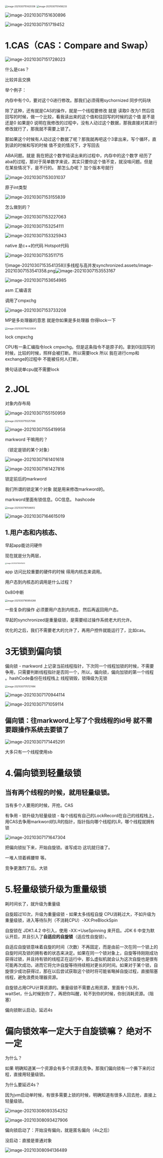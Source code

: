 <img src="多线程与高并发synchronized.assets/image-20210307151420336.png" alt="image-20210307151420336" style="zoom:50%;" />

<img src="多线程与高并发synchronized.assets/image-20210307151458233.png" alt="image-20210307151458233" style="zoom:50%;" />



![image-20210307151630896](多线程与高并发synchronized.assets/image-20210307151630896.png)



![image-20210307151719452](多线程与高并发synchronized.assets/image-20210307151719452.png)

# 1.CAS（CAS：Compare and Swap）

![image-20210307151728023](多线程与高并发synchronized.assets/image-20210307151728023.png)

什么是cas？

比较并且交换

举个例子：

内存中有个0，要对这个0进行修改。那我们必须得用sychornized 同步代码块 

除了这种，还有就是CAS的操作，就是一个线程要修改 就是 读取0  改为1  然后往回写的时候，做一个比较，看我读出来的这个值和往回写的时候的这个值 是不是还是0  如果是0 说明在我修改的过程中，没有人动过这个数据，那我直接对其进行修改就行了，那我就不需要上锁了。

那如果这个时候有人动过这个数据了呢？那我就再吧这个3拿出来，写个循环，直到读的时候和写的时候 值不变的情况下，才写回去



 ABA问题。就是 我在把这个数字给读出来的过程中，内存中的这个数字 经历了 aba的过程，那对于简单数字来说，其实只要你这个值不变，就没啥问题。但是 在某些情况下，是不行的。 那怎么办呢？ 加个版本号就行



![image-20210307153031037](多线程与高并发synchronized.assets/image-20210307153031037.png)



原子int类型 

![image-20210307153155839](多线程与高并发synchronized.assets/image-20210307153155839.png)

怎么做到的？

![image-20210307153227063](多线程与高并发synchronized.assets/image-20210307153227063.png)



![image-20210307153254111](多线程与高并发synchronized.assets/image-20210307153254111.png)

![image-20210307153325943](多线程与高并发synchronized.assets/image-20210307153325943.png)

native 是c++的代码 Hotspot代码

![image-20210307153511715](多线程与高并发synchronized.assets/image-20210307153511715.png)

![image-20210307153541358](多线程与高并发synchronized.assets/image-20210307153541358.png![image-20210307153553167](多线程与高并发synchronized.assets/image-20210307153553167.png)





![image-20210307153654985](多线程与高并发synchronized.assets/image-20210307153654985.png)

asm 汇编语言

调用了cmpxchg

![image-20210307153733208](多线程与高并发synchronized.assets/image-20210307153733208.png)

MP是多处理器的意思 就是你如果是多处理器 你得lock一下

<img src="多线程与高并发synchronized.assets/image-20210307154232634.png" alt="image-20210307154232634" style="zoom:50%;" />

lock cmpxchg

CPU有一条汇编指令lock cmpxchg。但是这条指令不是原子的。拿到0往回写的时候，比较的时候，照样会被打断。所以需要lock  所以 我在进行cmp和exchange的过程中 不能被任何人打断，

换句话说单cpu就不需要lock

# 2.JOL

对象内存布局

![image-20210307155150959](多线程与高并发synchronized.assets/image-20210307155150959.png)

<img src="多线程与高并发synchronized.assets/image-20210307155257566.png" alt="image-20210307155257566" style="zoom:50%;" />

![image-20210307155419958](多线程与高并发synchronized.assets/image-20210307155419958.png)

markword 干嘛用的？

（锁定是锁的某个对象）

![image-20210307161401618](多线程与高并发synchronized.assets/image-20210307161401618.png)



![image-20210307161427816](多线程与高并发synchronized.assets/image-20210307161427816.png)

锁定前后的markword

我们所谓的锁定某个对象 就是用来修改markword的。

markword里面有锁信息。GC信息。  hashcode

<img src="多线程与高并发synchronized.assets/image-20210307161546812.png" alt="image-20210307161546812" style="zoom:50%;" />

![image-20210307164615019](多线程与高并发synchronized.assets/image-20210307164615019.png)



## 1.用户态和内核态、

早起app能访问硬件

现在就是分为两层，

<img src="多线程与高并发synchronized.assets/image-20210307165415603.png" alt="image-20210307165415603" style="zoom:33%;" />

app 访问比较重要的硬件的时候 得用内核态来调用。

用户态到内核态的调用是什么过程？

0x80中断

<img src="多线程与高并发synchronized.assets/image-20210307165954268.png" alt="image-20210307165954268" style="zoom:50%;" />

一些复杂的操作 必须要用户态到内核态，然后再返回用户态。

早起的synchronized是重量级锁，是需要经过操作系统老大的允许。

优化的之后，我们不需要老大的允许了，再用户控件就能运行了，比如cas。





# 3无锁到偏向锁

偏向锁 - markword 上记录当前线程指针，下次同一个线程加锁的时候，不需要争用，只需要判断线程指针是否同一个，所以，偏向锁，偏向加锁的第一个线程 。hashCode备份在线程栈上 线程销毁，锁降级为无锁

<img src="多线程与高并发synchronized.assets/image-20210307170727494.png" alt="image-20210307170727494" style="zoom:50%;" />

![image-20210307170944114](多线程与高并发synchronized.assets/image-20210307170944114.png)

![image-20210307171059114](多线程与高并发synchronized.assets/image-20210307171059114.png)



## 偏向锁：往markword上写了个我线程的id号   就不需要跟操作系统去要锁了

![image-20210307171445291](多线程与高并发synchronized.assets/image-20210307171445291.png)



大多只有一个线程使用sb



# 4.偏向锁到轻量级锁

## 当有两个线程的时候，就用轻量级锁。

当有多个人要用的时候，开抢。CAS

有争用 - 锁升级为轻量级锁 - 每个线程有自己的LockRecord在自己的线程栈上，用CAS去争用markword的LR的指针，指针指向哪个线程的LR，哪个线程就拥有锁

![image-20210307171647304](多线程与高并发synchronized.assets/image-20210307171647304.png)

把偏向锁扯下来，开始自旋锁。谁写成功 这坑就归谁了。 

一堆人领着裤腰带 等。



竞争更激烈了后。大锁

# 5.轻量级锁升级为重量级锁

耗时间长了，就升级为重量级

自旋超过10次，升级为重量级锁 - 如果太多线程自旋 CPU消耗过大，不如升级为重量级锁，进入等待队列（不消耗CPU）-XX:PreBlockSpin


自旋锁在 JDK1.4.2 中引入，使用 -XX:+UseSpinning 来开启。JDK 6 中变为默认开启，并且引入了**自适应的自旋锁**（适应性自旋锁）。

自适应自旋锁意味着自旋的时间（次数）不再固定，而是由前一次在同一个锁上的自旋时间及锁的拥有者的状态来决定。如果在同一个锁对象上，自旋等待刚刚成功获得过锁，并且持有锁的线程正在运行中，那么虚拟机就会认为这次自旋也是很有可能再次成功，进而它将允许自旋等待持续相对更长的时间。如果对于某个锁，自旋很少成功获得过，那在以后尝试获取这个锁时将可能省略掉自旋过程，直接阻塞线程，避免浪费处理器资源。



自旋锁占用CPU计算资源的。重量级锁不需要占用资源，里面有个队列，waitSet，什么时候到你了，再把你叫醒，轮不到你的时候，你别消耗资源。（阻塞）





偏向锁默认启动，延迟4s



# 偏向锁效率一定大于自旋锁嘛？ 绝对不一定

为什么？

如果 明确知道某一个资源会有多个资源去竞争。那我们偏向锁有一个撕下来的过程，直接用轻量级锁。

为什么要延迟4s？

因为jvm启动单时候，有很多需要上锁的时候，明确知道有很多人回去抢，直接上轻量级锁。

![image-20210308093354252](多线程与高并发synchronized.assets/image-20210308093354252.png)



![image-20210308093427906](多线程与高并发synchronized.assets/image-20210308093427906.png)

偏向锁启动了：开始没有偏向，就是匿名偏向（4s之后）

没启动：直接是普通对象



![image-20210308094136489](多线程与高并发synchronized.assets/image-20210308094136489.png)



